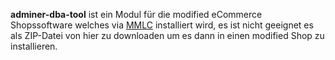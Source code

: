 **adminer-dba-tool** ist ein Modul für die modified eCommerce Shopssoftware welches via [MMLC](https://module-loader.de "MMLC") installiert wird, es ist nicht geeignet es als ZIP-Datei von hier zu downloaden um es dann in einen modified Shop zu installieren.
